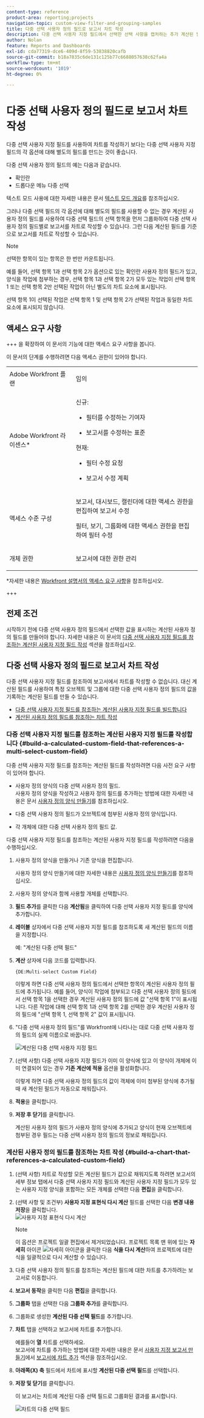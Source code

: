 ```yaml
---
content-type: reference
product-area: reporting;projects
navigation-topic: custom-view-filter-and-grouping-samples
title: 다중 선택 사용자 정의 필드로 보고서 차트 작성
description: 다중 선택 사용자 지정 필드에서 선택한 선택 사항을 캡처하는 추가 계산된 필드를 생성한 후에만 다중 선택 사용자 지정 필드로 보고서를 차트로 작성할 수 있습니다.
author: Nolan
feature: Reports and Dashboards
exl-id: cda77319-dce6-409d-8f59-53838820cafb
source-git-commit: b18a7835c6de131c125b77c6688057638c62fa4a
workflow-type: tm+mt
source-wordcount: '1019'
ht-degree: 0%

---
```


# 다중 선택 사용자 정의 필드로 보고서 차트 작성

<!--Audited: 11/2024-->

<!--<span class="preview">The highlighted information on this page refers to functionality not yet generally available. It is available for all customers in the Preview environment and for a select group of customers in the Production environment.</span>-->

다중 선택 사용자 지정 필드를 사용하여 차트를 작성하기 보다는 다중 선택 사용자 지정 필드의 각 옵션에 대해 별도의 필드를 만드는 것이 좋습니다.

다중 선택 사용자 정의 필드의 예는 다음과 같습니다.

* 확인란
* 드롭다운 메뉴 다중 선택

텍스트 모드 사용에 대한 자세한 내용은 문서 [텍스트 모드 개요](../../../reports-and-dashboards/reports/text-mode/understand-text-mode.md)를 참조하십시오.

그러나 다중 선택 필드의 각 옵션에 대해 별도의 필드를 사용할 수 없는 경우 계산된 사용자 정의 필드를 사용하여 다중 선택 필드의 선택 항목을 먼저 그룹화하여 다중 선택 사용자 정의 필드별로 보고서를 차트로 작성할 수 있습니다. 그런 다음 계산된 필드를 기준으로 보고서를 차트로 작성할 수 있습니다.

>[!NOTE]
>
>선택한 항목이 있는 항목은 한 번만 카운트됩니다.
>
>예를 들어, 선택 항목 1과 선택 항목 2가 옵션으로 있는 확인란 사용자 정의 필드가 있고, 양식을 작업에 첨부하는 경우, 선택 항목 1과 선택 항목 2가 모두 있는 작업이 선택 항목 1 또는 선택 항목 2만 선택된 작업이 아닌 별도의 차트 요소에 표시됩니다.
>
>선택 항목 1이 선택된 작업은 선택 항목 1 및 선택 항목 2가 선택된 작업과 동일한 차트 요소에 표시되지 않습니다.

## 액세스 요구 사항

+++ 을 확장하여 이 문서의 기능에 대한 액세스 요구 사항을 봅니다.

이 문서의 단계를 수행하려면 다음 액세스 권한이 있어야 합니다.

<table style="table-layout:auto"> 
 <col> 
 <col> 
 <tbody> 
  <tr> 
   <td role="rowheader">Adobe Workfront 플랜</td> 
   <td> <p>임의</p> </td> 
  </tr> 
  <tr> 
   <td role="rowheader">Adobe Workfront 라이센스*</td> 
   <td> 
    <p>신규:</p>
   <ul><li><p>필터를 수정하는 기여자 </p></li>
   <li><p>보고서를 수정하는 표준</p></li> </ul>

<p>현재:</p>
   <ul><li><p>필터 수정 요청 </p></li>
   <li><p>보고서 수정 계획</p></li> </ul></td> 
  </tr> 
  <tr> 
   <td role="rowheader">액세스 수준 구성</td> 
   <td> <p>보고서, 대시보드, 캘린더에 대한 액세스 권한을 편집하여 보고서 수정</p> <p>필터, 보기, 그룹화에 대한 액세스 권한을 편집하여 필터 수정</p> </td> 
  </tr> 
  <tr> 
   <td role="rowheader">개체 권한</td> 
   <td> <p>보고서에 대한 권한 관리</p>  </td> 
  </tr> 
 </tbody> 
</table>

*자세한 내용은 [Workfront 설명서의 액세스 요구 사항](/help/quicksilver/administration-and-setup/add-users/access-levels-and-object-permissions/access-level-requirements-in-documentation.md)을 참조하십시오.

+++

## 전제 조건

시작하기 전에 다중 선택 사용자 정의 필드에서 선택한 값을 표시하는 계산된 사용자 정의 필드를 만들어야 합니다. 자세한 내용은 이 문서의 [다중 선택 사용자 지정 필드를 참조하는 계산된 사용자 지정 필드 작성](#build-a-calculated-custom-field-that-references-a-multi-select-custom-field) 섹션을 참조하십시오.

## 다중 선택 사용자 정의 필드로 보고서 차트 작성

<!--
<p data-mc-conditions="QuicksilverOrClassic.Draft mode">(NOTE: this moved to its own article, linked in the Note above!)</p>
-->

다중 선택 사용자 지정 필드를 참조하여 보고서에서 차트를 작성할 수 없습니다. 대신 계산된 필드를 사용하여 특정 오브젝트 및 그룹에 대한 다중 선택 사용자 정의 필드의 값을 기록하는 계산된 필드를 만들 수 있습니다. 

* [다중 선택 사용자 지정 필드를 참조하는 계산된 사용자 지정 필드를 빌드합니다](#build-a-calculated-custom-field-that-references-a-multi-select-custom-field)
* [계산된 사용자 정의 필드를 참조하는 차트 작성](#build-a-chart-that-references-a-calculated-custom-field)

### 다중 선택 사용자 지정 필드를 참조하는 계산된 사용자 지정 필드를 작성합니다 {#build-a-calculated-custom-field-that-references-a-multi-select-custom-field}

다중 선택 사용자 지정 필드를 참조하는 계산된 필드를 작성하려면 다음 사전 요구 사항이 있어야 합니다.

* 사용자 정의 양식의 다중 선택 사용자 정의 필드.\
  사용자 정의 양식을 작성하고 사용자 정의 필드를 추가하는 방법에 대한 자세한 내용은 문서 [사용자 정의 양식 만들기](/help/quicksilver/administration-and-setup/customize-workfront/create-manage-custom-forms/form-designer/design-a-form/design-a-form.md)를 참조하십시오.

* 다중 선택 사용자 정의 필드가 오브젝트에 첨부된 사용자 정의 양식입니다.
* 각 개체에 대한 다중 선택 사용자 정의 필드 값.

다중 선택 사용자 지정 필드를 참조하는 계산된 사용자 지정 필드를 작성하려면 다음을 수행하십시오.

1. 사용자 정의 양식을 만들거나 기존 양식을 편집합니다.

   사용자 정의 양식 만들기에 대한 자세한 내용은 [사용자 정의 양식 만들기](/help/quicksilver/administration-and-setup/customize-workfront/create-manage-custom-forms/form-designer/design-a-form/design-a-form.md)를 참조하십시오.

1. 사용자 정의 양식과 함께 사용할 개체를 선택합니다.
1. **필드 추가**&#x200B;를 클릭한 다음 **계산됨**&#x200B;을 클릭하여 다중 선택 사용자 지정 필드를 양식에 추가합니다.

1. **레이블** 상자에서 다중 선택 사용자 지정 필드를 참조하도록 새 계산된 필드의 이름을 지정합니다.

   예: &quot;계산된 다중 선택 필드&quot;

1. **계산** 상자에 다음 코드를 입력합니다.

   `{DE:Multi-select Custom Field}`

   이렇게 하면 다중 선택 사용자 정의 필드에서 선택한 항목이 계산된 사용자 정의 필드에 추가됩니다. 예를 들어, 양식이 작업에 첨부되고 다중 선택 사용자 정의 필드에서 선택 항목 1을 선택한 경우 계산된 사용자 정의 필드에 값 &quot;선택 항목 1&quot;이 표시됩니다. 다른 작업에 대해 선택 항목 1과 선택 항목 2를 선택한 경우 계산된 사용자 정의 필드에 &quot;선택 항목 1, 선택 항목 2&quot; 값이 표시됩니다.

1. &quot;다중 선택 사용자 정의 필드&quot;를 Workfront에 나타나는 대로 다중 선택 사용자 정의 필드의 실제 이름으로 바꿉니다.

   ![계산된 다중 선택 사용자 지정 필드](assets/calculated-multi-select-custom-field-nwe-350x223.png)

1. (선택 사항) 다중 선택 사용자 지정 필드가 이미 이 양식에 있고 이 양식이 개체에 이미 연결되어 있는 경우 **기존 계산에 적용** 옵션을 활성화합니다.

   이렇게 하면 다중 선택 사용자 정의 필드의 값이 객체에 이미 첨부된 양식에 추가될 때 새 계산된 필드가 자동으로 채워집니다.

1. **적용**&#x200B;을 클릭합니다.
1. **저장 후 닫기**&#x200B;를 클릭합니다.

   계산된 사용자 정의 필드가 사용자 정의 양식에 추가되고 양식이 현재 오브젝트에 첨부된 경우 필드는 다중 선택 사용자 정의 필드의 정보로 채워집니다.

### 계산된 사용자 정의 필드를 참조하는 차트 작성 {#build-a-chart-that-references-a-calculated-custom-field}

1. (선택 사항) 차트로 작성할 모든 계산된 필드가 값으로 채워지도록 하려면 보고서의 세부 정보 탭에서 다중 선택 사용자 지정 필드와 계산된 사용자 지정 필드가 모두 있는 사용자 지정 양식을 포함하는 모든 개체를 선택한 다음 **편집**&#x200B;을 클릭합니다.
1. (선택 사항 및 조건부) **사용자 지정 표현식 다시 계산** 필드를 선택한 다음 **변경 내용 저장**&#x200B;을 클릭합니다.\
   ![사용자 지정 표현식 다시 계산](assets/recalculate-custom-expressions-350x259.png)

   >[!NOTE]
   >
   >이 옵션은 프로젝트 일괄 편집에서 제거되었습니다.  프로젝트 목록 맨 위에 있는 **자세히** 아이콘 ![자세히 아이콘](assets/more-icon-45x33.png)을 클릭한 다음 **식을 다시 계산**&#x200B;하여 프로젝트에 대한 식을 일괄적으로 다시 계산할 수 있습니다.

1. 다중 선택 사용자 정의 필드를 참조하는 계산된 필드에 대한 차트를 추가하려는 보고서로 이동합니다.
1. **보고서 동작**&#x200B;을 클릭한 다음 **편집**&#x200B;을 클릭합니다.

1. <strong>그룹화</strong> 탭을 선택한 다음 <strong>그룹화 추가</strong>를 클릭합니다.
1. 그룹화로 생성한 <strong>계산된 다중 선택 필드</strong>를 추가합니다.
1. <strong>차트</strong> 탭을 선택하고 보고서에 차트를 추가합니다.

   예를들어 **열** 차트를 선택하세요.
   <br>보고서에 차트를 추가하는 방법에 대한 자세한 내용은 문서 <a href="../../../reports-and-dashboards/reports/creating-and-managing-reports/create-custom-report.md" class="MCXref xref">사용자 지정 보고서 만들기</a>에서 <a href="../../../reports-and-dashboards/reports/creating-and-managing-reports/create-custom-report.md#add-a-chart" class="MCXref xref">보고서에 차트 추가</a> 섹션을 참조하십시오.
1. **아래쪽(X) 축** 필드에서 차트에 표시할 <strong>계산된 다중 선택 필드</strong>를 선택합니다.
1. <strong>저장 및 닫기</strong>를 클릭합니다.

   이 보고서는 차트에 계산된 다중 선택 필드로 그룹화된 결과를 표시합니다.

   ![차트의 다중 선택 필드](assets/chart-multi-select-field-column-chart-example.png)
